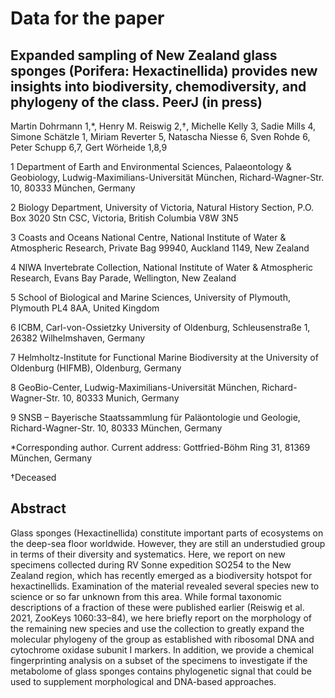 # Data for the paper

## Expanded sampling of New Zealand glass sponges (Porifera: Hexactinellida) provides new insights into biodiversity, chemodiversity, and phylogeny of the class. PeerJ (in press)

Martin Dohrmann 1,*, Henry M. Reiswig 2,†, Michelle Kelly 3, Sadie Mills 4, Simone Schätzle 1, Miriam Reverter 5, Natascha Niesse 6, Sven Rohde 6, Peter Schupp 6,7, Gert Wörheide 1,8,9

1 Department of Earth and Environmental Sciences, Palaeontology & Geobiology, Ludwig-Maximilians-Universität München, Richard-Wagner-Str. 10, 80333 München, Germany

2 Biology Department, University of Victoria, Natural History Section, P.O. Box 3020 Stn CSC, Victoria, British Columbia V8W 3N5

3 Coasts and Oceans National Centre, National Institute of Water & Atmospheric Research, Private Bag 99940, Auckland 1149, New Zealand

4 NIWA Invertebrate Collection, National Institute of Water & Atmospheric Research, Evans Bay Parade, Wellington, New Zealand

5 School of Biological and Marine Sciences, University of Plymouth, Plymouth PL4 8AA, United Kingdom

6 ICBM, Carl-von-Ossietzky University of Oldenburg, Schleusenstraße 1, 26382 Wilhelmshaven, Germany

7 Helmholtz-Institute for Functional Marine Biodiversity at the University of Oldenburg (HIFMB), Oldenburg, Germany

8 GeoBio-Center, Ludwig-Maximilians-Universität München, Richard-Wagner-Str. 10, 80333 Munich, Germany

9 SNSB – Bayerische Staatssammlung für Paläontologie und Geologie, Richard-Wagner-Str. 10, 80333 München, Germany

*Corresponding author. Current address: Gottfried-Böhm Ring 31, 81369 München, Germany

†Deceased

## Abstract

Glass sponges (Hexactinellida) constitute important parts of ecosystems on the deep-sea floor worldwide. However, they are still an understudied group in terms of their diversity and systematics. Here, we report on new specimens collected during RV Sonne expedition SO254 to the New Zealand region, which has recently emerged as a biodiversity hotspot for hexactinellids. Examination of the material revealed several species new to science or so far unknown from this area. While formal taxonomic descriptions of a fraction of these were published earlier (Reiswig et al. 2021, ZooKeys 1060:33–84), we here briefly report on the morphology of the remaining new species and use the collection to greatly expand the molecular phylogeny of the group as established with ribosomal DNA and cytochrome oxidase subunit I markers. In addition, we provide a chemical fingerprinting analysis on a subset of the specimens to investigate if the metabolome of glass sponges contains phylogenetic signal that could be used to supplement morphological and DNA-based approaches.
